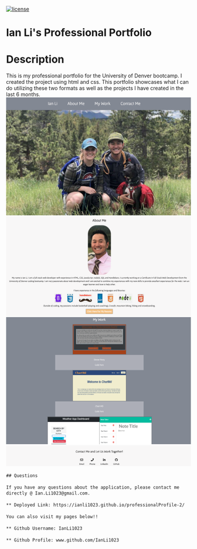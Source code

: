 

[![license](https://img.shields.io/badge/license-MIT-yellow.svg)](https://opensource.org/licenses/MIT)
# Ian Li's Professional Portfolio
# Description
This is my professional portfolio for the University of Denver bootcamp. I created the project using html and css.  This portfolio showcases what I can do utilizing these two formats as well as the projects I have created in the last 6 months.  
![ScreenShot](/assets/images/readmepic1.png)
![ScreenShot](/assets/images/readmepic2.png)
![ScreenShot](/assets/images/readmepic3.png)
![ScreenShot](/assets/images/readmepic4.png)
```
## Questions

If you have any questions about the application, please contact me directly @ Ian.Li1023@gmail.com.

** Deployed Link: https://ianli1023.github.io/professionalProfile-2/

You can also visit my pages below!!

** Github Username: IanLi1023

** Github Profile: www.github.com/IanLi1023
